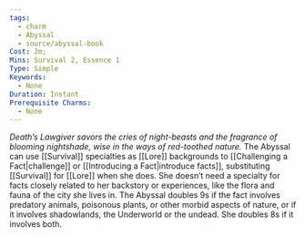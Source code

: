 ```yaml
---
tags:
  - charm
  - Abyssal
  - source/abyssal-book
Cost: 2m; 
Mins: Survival 2, Essence 1
Type: Simple
Keywords:
  - None
Duration: Instant
Prerequisite Charms:
  - None
---
```

*Death’s Lawgiver savors the cries of night-beasts and the fragrance of blooming nightshade, wise in the ways of red-toothed nature.*
The Abyssal can use [[Survival]] specialties as [[Lore]] backgrounds to [[Challenging a Fact|challenge]] or [[Introducing a Fact|introduce facts]], substituting [[Survival]] for [[Lore]] when she does. She doesn’t need a specialty for facts closely related to her backstory or experiences, like the flora and fauna of the city she lives in.
The Abyssal doubles 9s if the fact involves predatory animals, poisonous plants, or other morbid aspects of nature, or if it involves shadowlands, the Underworld or the undead. She doubles 8s if it involves both.